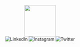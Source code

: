 <div id="header" align="center">
  <img src="https://media.giphy.com/media/gjrYDwbjnK8x36xZIO/giphy.gif" width="100"/>
</div>
<div id="badges" align="center">
  <img src="https://img.shields.io/badge/LinkedIn-blue?style=for-the-badge&logo=linkedin&logoColor=white" alt="LinkedIn "/>
  <img src="https://img.shields.io/badge/Instagram-red?style=for-the-badge&logo=youtube&logoColor=white" alt="Instagram"/>
  <img src="https://img.shields.io/badge/Twitter-blue?style=for-the-badge&logo=twitter&logoColor=white" alt="Twitter "/>
</div>

